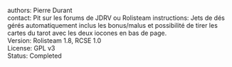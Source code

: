 authors: Pierre Durant  
contact: Pit sur les forums de JDRV ou Rolisteam
instructions: Jets de dés gérés automatiquement inclus les bonus/malus et possibilité de tirer les cartes du tarot avec les deux iocones en bas de page.  
Version: Rolisteam 1.8, RCSE 1.0  
License: GPL v3  
Status: Completed  
